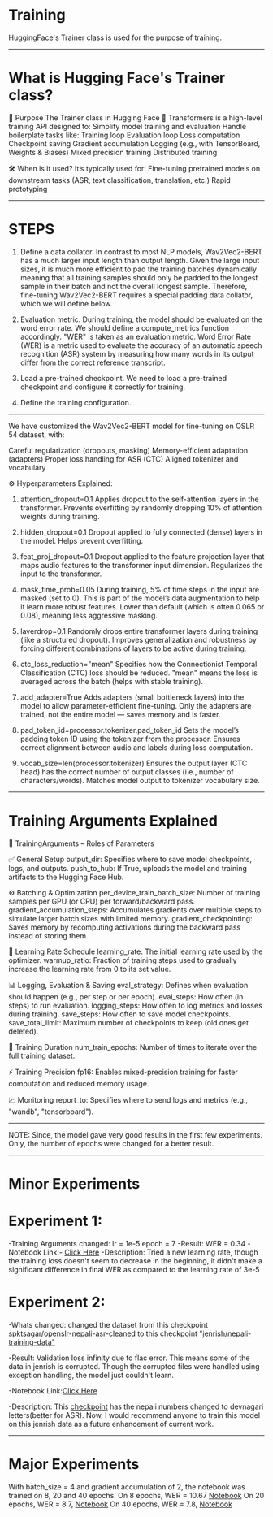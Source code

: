 # Training
HuggingFace's Trainer class is used for the purpose of training.
*************************************************************************************************************************

# What is Hugging Face's Trainer class?

🔧 Purpose
The Trainer class in Hugging Face 🤗 Transformers is a high-level training API designed to:
Simplify model training and evaluation
Handle boilerplate tasks like:
Training loop
Evaluation loop
Loss computation
Checkpoint saving
Gradient accumulation
Logging (e.g., with TensorBoard, Weights & Biases)
Mixed precision training
Distributed training

🛠️ When is it used?
It’s typically used for:
Fine-tuning pretrained models on downstream tasks (ASR, text classification, translation, etc.)
Rapid prototyping
*************************************************************************************************************************
# STEPS
1. Define a data collator. In contrast to most NLP models, Wav2Vec2-BERT has a much larger input length than output length. Given the large input sizes, it is much more efficient to pad the training batches dynamically meaning that all training samples should only be padded to the longest sample in their batch and not the overall longest sample. Therefore, fine-tuning Wav2Vec2-BERT requires a special padding data collator, which we will define below.

2. Evaluation metric. During training, the model should be evaluated on the word error rate. We should define a compute_metrics function accordingly. "WER" is taken as an evaluation metric. Word Error Rate (WER) is a metric used to evaluate the accuracy of an automatic speech recognition (ASR) system by measuring how many words in its output differ from the correct reference transcript.

3. Load a pre-trained checkpoint. We need to load a pre-trained checkpoint and configure it correctly for training.

4. Define the training configuration.
*************************************************************************************************************************
We have customized the Wav2Vec2-BERT model for fine-tuning on OSLR 54 dataset, with:

Careful regularization (dropouts, masking)
Memory-efficient adaptation (adapters)
Proper loss handling for ASR (CTC)
Aligned tokenizer and vocabulary

⚙️ Hyperparameters Explained:
1. attention_dropout=0.1
Applies dropout to the self-attention layers in the transformer.
Prevents overfitting by randomly dropping 10% of attention weights during training.

2. hidden_dropout=0.1
Dropout applied to fully connected (dense) layers in the model.
Helps prevent overfitting.

3. feat_proj_dropout=0.1
Dropout applied to the feature projection layer that maps audio features to the transformer input dimension.
Regularizes the input to the transformer.

4. mask_time_prob=0.05
During training, 5% of time steps in the input are masked (set to 0).
This is part of the model’s data augmentation to help it learn more robust features.
Lower than default (which is often 0.065 or 0.08), meaning less aggressive masking.

5. layerdrop=0.1
Randomly drops entire transformer layers during training (like a structured dropout).
Improves generalization and robustness by forcing different combinations of layers to be active during training.

6. ctc_loss_reduction="mean"
Specifies how the Connectionist Temporal Classification (CTC) loss should be reduced.
"mean" means the loss is averaged across the batch (helps with stable training).

7. add_adapter=True
Adds adapters (small bottleneck layers) into the model to allow parameter-efficient fine-tuning.
Only the adapters are trained, not the entire model — saves memory and is faster.

8. pad_token_id=processor.tokenizer.pad_token_id
Sets the model’s padding token ID using the tokenizer from the processor.
Ensures correct alignment between audio and labels during loss computation.

9. vocab_size=len(processor.tokenizer)
Ensures the output layer (CTC head) has the correct number of output classes (i.e., number of characters/words).
Matches model output to tokenizer vocabulary size.
*************************************************************************************************************************
# Training Arguments Explained

🧠 TrainingArguments – Roles of Parameters

✅ General Setup
output_dir: Specifies where to save model checkpoints, logs, and outputs.
push_to_hub: If True, uploads the model and training artifacts to the Hugging Face Hub.

⚙️ Batching & Optimization
per_device_train_batch_size: Number of training samples per GPU (or CPU) per forward/backward pass.
gradient_accumulation_steps: Accumulates gradients over multiple steps to simulate larger batch sizes with limited memory.
gradient_checkpointing: Saves memory by recomputing activations during the backward pass instead of storing them.

🎯 Learning Rate Schedule
learning_rate: The initial learning rate used by the optimizer.
warmup_ratio: Fraction of training steps used to gradually increase the learning rate from 0 to its set value.

📊 Logging, Evaluation & Saving
eval_strategy: Defines when evaluation should happen (e.g., per step or per epoch).
eval_steps: How often (in steps) to run evaluation.
logging_steps: How often to log metrics and losses during training.
save_steps: How often to save model checkpoints.
save_total_limit: Maximum number of checkpoints to keep (old ones get deleted).

📅 Training Duration
num_train_epochs: Number of times to iterate over the full training dataset.

⚡ Training Precision
fp16: Enables mixed-precision training for faster computation and reduced memory usage.

📈 Monitoring
report_to: Specifies where to send logs and metrics (e.g., "wandb", "tensorboard").

************************************************************************************************************************
NOTE: Since, the model gave very good results in the first few experiments. Only, the number of epochs were changed for a better result.
*************************************************************************************************************************
# Minor Experiments

# Experiment 1:
-Training Arguments changed: 
           lr = 1e-5
           epoch = 7
-Result: WER = 0.34
-Notebook Link:- [Click Here](/experiment/wav2vec2-bert/wav2vec2-bert-exp-1)
-Description: Tried a new learning rate, though the training loss doesn't seem to decrease in the beginning, it didn't make a significant difference in final WER as compared to the learning rate of 3e-5

# Experiment 2:

-Whats changed: changed the dataset from this checkpoint [spktsagar/openslr-nepali-asr-cleaned](https://huggingface.co/datasets/spktsagar/openslr-nepali-asr-cleaned) to this checkpoint "[jenrish/nepali-training-data"](https://huggingface.co/datasets/jenrish/nepali-training-data) 

-Result: Validation loss infinity due to flac error. This means some of the data in jenrish is corrupted. Though the corrupted files were handled using exception handling, the model just couldn't learn. 

-Notebook Link:[Click Here](/experiment/wav2vec2-bert/wav2vec2-bert-exp-2)

-Description: This [checkpoint](https://huggingface.co/datasets/spktsagar/openslr-nepali-asr-cleaned) has the nepali numbers changed to devnagari letters(better for ASR). Now, I would recommend anyone to train this model on this jenrish data as a future enhancement of current work.

*************************************************************************************************************************
# Major Experiments

With batch_size = 4 and gradient accumulation of 2, the notebook was trained on 8, 20 and 40 epochs.
On 8 epochs, WER = 10.67 [Notebook](/experiment/wav2vec2-bert/wav2vec2-bert-exp-3)
On 20 epochs, WER = 8.7, [Notebook](/experiment/wav2vec2-bert/wav2vec2-bert-exp-4)
On 40 epochs, WER = 7.8, [Notebook](/experiment/wav2vec2-bert/wav2vec2-bert-exp-5)





